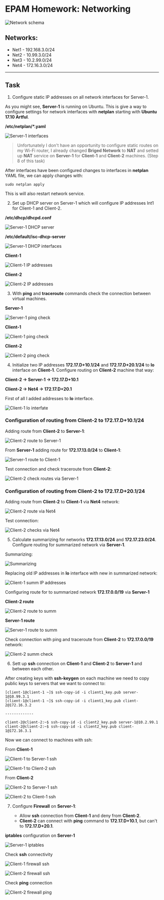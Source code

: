 # EPAM Homework: Networking

![Network schema](screenshots/network_vm_plan.png)

## Networks:
- Net1 - 192.168.3.0/24
- Net2 - 10.99.3.0/24
- Net3 - 10.2.99.0/24
- Net4 - 172.16.3.0/24

---
## Task

1. Configure static IP addresses on all network interfaces for Server-1.

As you might see, __Server-1__ is running on Ubuntu. This is give a way to configure settings for network interfaces with __netplan__ starting with __Ubuntu 17.10 Artful__.

__/etc/netplan/*.yaml__

![Server-1 interfaces](screenshots/server_1_interfaces.png)

>Unfortunately I don't have an opportunity to configure static routes on my Wi-Fi router, I already changed __Briged Network__ to __NAT__ and setted up __NAT__ service on __Server-1__ for __Client-1__ and __Client-2__ machines. (Step 8 of this task)
 
After interfaces have been configured changes to interfaces in __netplan__ YAML file, we can apply changes with:

```
sudo netplan apply
```

This is will also restart network service.

2. Set up DHCP server on Server-1 which will configure IP addresses Int1 for Client-1 and Client-2.

__/etc/dhcp/dhcpd.conf__

![Server-1 DHCP server](screenshots/server_1_dhcp_config.png)

__/etc/default/isc-dhcp-server__

![Server-1 DHCP interfaces](screenshots/server_1_dhcp_interfaces.png)

__Client-1__

![Client-1 IP addresses](screenshots/client_1_ips.png)

__Client-2__

![Client-2 IP addresses](screenshots/client_2_ips.png)

3. With __ping__ and __traceroute__ commands check the connection between virtual machines.

__Server-1__

![Server-1 ping check](screenshots/server_1_ping.png)

__Client-1__

![Client-1 ping check](screenshots/client_1_ping.png)

__Client-2__

![Client-2 ping check](screenshots/client_2_ping.png)

4. Initialize two IP addresses __172.17.D+10.1/24__ and __172.17.D+20.1/24__ to __lo__ interface on __Client-1__. Configure routing on __Client-2__ machine that way: 

__Client-2 -> Server-1 -> 172.17.D+10.1__

__Client-2 -> Net4 -> 172.17.D+20.1__

First of all I added addresses to __lo__ interface.

![Client-1 lo interfate](screenshots/client_1_lo_ips.png)

### Configuration of routing from __Client-2__ to __172.17.D+10.1/24__

Adding route from __Client-2__ to __Server-1__:

![Client-2 route to Server-1](screenshots/route_c2_s1.png)

From __Server-1__ adding route for __172.17.13.0/24__ to __Client-1__:

![Server-1 route to Client-1](screenshots/route_s1_c1.png)

Test connection and check traceroute from __Client-2__:

![Client-2 check routes via Server-1](screenshots/traceroute_c2_s1.png)

### Configuration of routing from __Client-2__ to __172.17.D+20.1/24__

Adding route from __Client-2__ to __Client-1__ via __Net4__ network:

![Client-2 route via Net4](screenshots/route_c2_net4.png)

Test connection:

![Client-2 checks via Net4](screenshots/traceroute_c2_net4.png)

5. Calculate summarizing for networks __172.17.13.0/24__ and __172.17.23.0/24__. Configure routing for summarized network via __Server-1__.

Summarizing:

![Summarizing](screenshots/summarizing_v2.png)

Replacing old IP addresses in __lo__ interface with new in summarized network:

![Client-1 summ IP addresses](screenshots/summ_ip_c1.png)

Configuring route for to summarized network __172.17.0.0/19__ via __Server-1__

__Client-2 route__

![Client-2 route to summ](screenshots/summ_route_c2_s1.png)

__Server-1 route__

![Server-1 route to summ](screenshots/summ_route_s1_c1.png)

Check connection with ping and traceroute from __Client-2__ to __172.17.0.0/19__ network:

![Client-2 summ check](screenshots/summ_traceroute_c2.png)

6. Sett up __ssh__ connection on __Client-1__ and __Client-2__ to __Server-1__ and between each other.

After creating keys with __ssh-keygen__ on each machine we need to copy public keys to servers that we want to connect to:

```
[client-1@client-1 ~]$ ssh-copy-id -i client1_key.pub server-1@10.99.3.1
[client-1@client-1 ~]$ ssh-copy-id -i client1_key.pub client-2@172.16.3.2

-------------

client-2@client-2:~$ ssh-copy-id -i client2_key.pub server-1@10.2.99.1
client-2@client-2:~$ ssh-copy-id -i client2_key.pub client-1@172.16.3.1
```

Now we can connect to machines with ssh:

From __Client-1__

![Client-1 to Server-1 ssh](screenshots/ssh_c1_s1.png)

![Client-1 to Client-2 ssh](screenshots/ssh_c1_c2.png)

From __Client-2__

![Client-2 to Server-1 ssh](screenshots/ssh_c2_s1.png)

![Client-2 to Client-1 ssh](screenshots/ssh_c2_c1.png)

7. Configure __Firewall__ on __Server-1__:

    - Allow __ssh__ connection from __Client-1__ and deny from __Client-2__.
    - __Client-2__ can connect with __ping__ command to __172.17.D+10.1__, but can't to __172.17.D+20.1__.

__iptables__ configuration on __Server-1__

![Server-1 iptables](screenshots/firewall_server_1.png)

Check __ssh__ connectivity

![Client-1 firewall ssh](screenshots/firewall_c1_ssh.png)

![Client-2 firewall ssh](screenshots/firewall_c2_ssh.png)

Check __ping__ connection

![Client-2 firewall ping](screenshots/firewall_c2_ping.png)
